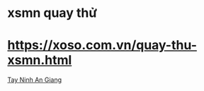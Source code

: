 # xsmn quay thử 
# https://xoso.com.vn/quay-thu-xsmn.html
</html>
<a title "Tay Ninh" href="/xo-so-tay-ninh/xstn.p1-html">
   Tay Ninh
       </a>
       </td>
       <td>
<a title "An Giang" href="/xo-so-an-giang/xsag-p1.html">
   An Giang
       </a>
       </td>
       <td>
<a title "Binh Thuan" href="/xo-so-binh-thuan/xsbt-p1.html>"
   Binh Thuan
       </a>
       </td>
       <td><td></td>
